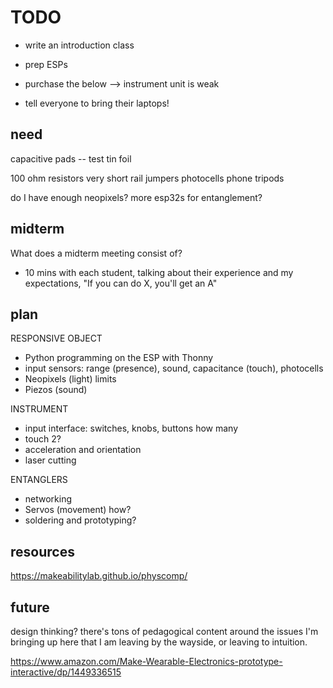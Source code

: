 # TODO

- write an introduction class
- prep ESPs
- purchase the below
--> instrument unit is weak

- tell everyone to bring their laptops!


## need

capacitive pads -- test tin foil

100 ohm resistors
very short rail jumpers
photocells
phone tripods

do I have enough neopixels?
more esp32s for entanglement?



## midterm

What does a midterm meeting consist of?
- 10 mins with each student, talking about their experience and my expectations, "If you can do X, you'll get an A"


## plan

RESPONSIVE OBJECT
- Python programming on the ESP with Thonny
- input sensors: range (presence), sound, capacitance (touch), photocells
- Neopixels (light) limits
- Piezos (sound)

INSTRUMENT
- input interface: switches, knobs, buttons how many
- touch 2?
- acceleration and orientation
- laser cutting

ENTANGLERS
- networking
- Servos (movement) how?
- soldering and prototyping?



## resources


https://makeabilitylab.github.io/physcomp/



## future

design thinking? there's tons of pedagogical content around the issues I'm bringing up here that I am leaving by the wayside, or leaving to intuition.



https://www.amazon.com/Make-Wearable-Electronics-prototype-interactive/dp/1449336515

